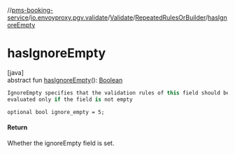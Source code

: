 //[pms-booking-service](../../../../index.md)/[io.envoyproxy.pgv.validate](../../index.md)/[Validate](../index.md)/[RepeatedRulesOrBuilder](index.md)/[hasIgnoreEmpty](has-ignore-empty.md)

# hasIgnoreEmpty

[java]\
abstract fun [hasIgnoreEmpty](has-ignore-empty.md)(): [Boolean](https://kotlinlang.org/api/core/kotlin-stdlib/kotlin/-boolean/index.html)

```kotlin
IgnoreEmpty specifies that the validation rules of this field should be
evaluated only if the field is not empty

```
`optional bool ignore_empty = 5;`

#### Return

Whether the ignoreEmpty field is set.